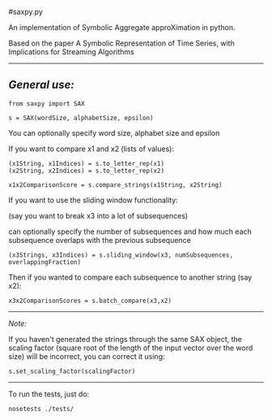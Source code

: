 #saxpy.py

An implementation of Symbolic Aggregate approXimation in python.

Based on the paper A Symbolic Representation of Time Series, with Implications for Streaming Algorithms

************
*General use:*
--------------
```
from saxpy import SAX

s = SAX(wordSize, alphabetSize, epsilon)
```
You can optionally specify word size, alphabet size and epsilon

If you want to compare x1 and x2 (lists of values):

```
(x1String, x1Indices) = s.to_letter_rep(x1)
(x2String, x2Indices) = s.to_letter_rep(x2)

x1x2ComparisonScore = s.compare_strings(x1String, x2String)
```

If you want to use the sliding window functionality:

(say you want to break x3 into a lot of subsequences)

can optionally specify the number of subsequences and how much each subsequence
overlaps with the previous subsequence
```
(x3Strings, x3Indices) = s.sliding_window(x3, numSubsequences, overlappingFraction)
```

Then if you wanted to compare each subsequence to another string (say x2):

```
x3x2ComparisonScores = s.batch_compare(x3,x2)
```

*****
*Note:*

If you haven't generated the strings through the same SAX object, the scaling
factor (square root of the length of the input vector over the word size) will be
incorrect, you can correct it using:

```
s.set_scaling_factor(scalingFactor)
```

*****
To run the tests, just do:

```
nosetests ./tests/
```
